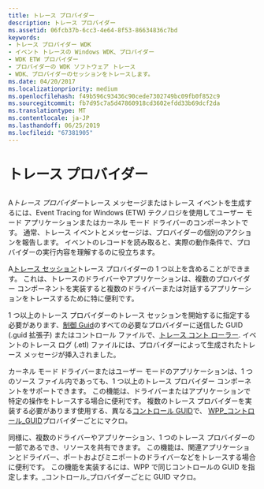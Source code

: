 ```yaml
---
title: トレース プロバイダー
description: トレース プロバイダー
ms.assetid: 06fcb37b-6cc3-4e64-8f53-86634836c7bd
keywords:
- トレース プロバイダー WDK
- イベント トレースの Windows WDK、プロバイダー
- WDK ETW プロバイダー
- プロバイダーの WDK ソフトウェア トレース
- WDK、プロバイダーのセッションをトレースします。
ms.date: 04/20/2017
ms.localizationpriority: medium
ms.openlocfilehash: f49b596c93436c90cede7302749bc09fb0f852c9
ms.sourcegitcommit: fb7d95c7a5d47860918cd3602efdd33b69dcf2da
ms.translationtype: MT
ms.contentlocale: ja-JP
ms.lasthandoff: 06/25/2019
ms.locfileid: "67381905"
---
```

# <a name="trace-provider"></a>トレース プロバイダー


## <span id="ddk_trace_provider_tools"></span><span id="DDK_TRACE_PROVIDER_TOOLS"></span>


A*トレース プロバイダー*トレース メッセージまたはトレース イベントを生成するには、Event Tracing for Windows (ETW) テクノロジを使用してユーザー モード アプリケーションまたはカーネル モード ドライバーのコンポーネントです。 通常、トレース イベントとメッセージは、プロバイダーの個別のアクションを報告します。 イベントのレコードを読み取ると、実際の動作条件で、プロバイダーの実行内容を理解するのに役立ちます。

A[トレース セッション](trace-session.md)トレース プロバイダーの 1 つ以上を含めることができます。 これは、トレースのドライバーやアプリケーションは、複数のプロバイダー コンポーネントを実装すると複数のドライバーまたは対話するアプリケーションをトレースするために特に便利です。

1 つ以上のトレース プロバイダーのトレース セッションを開始するに指定する必要があります、[制御 Guid](control-guid.md)のすべての必要なプロバイダーに送信した GUID (.guid 拡張子) またはコントロール ファイルで、[トレース コント ローラー](trace-controller.md). イベントのトレース ログ (.etl) ファイルには、プロバイダーによって生成されたトレース メッセージが挿入されました。

カーネル モード ドライバーまたはユーザー モードのアプリケーションは、1 つのソース ファイル内であっても、1 つ以上のトレース プロバイダー コンポーネントをサポートできます。 この機能は、ドライバーまたはアプリケーションで特定の操作をトレースする場合に便利です。 複数のトレース プロバイダーを実装する必要があります使用する、異なる[コントロール GUID](control-guid.md)で、 [WPP\_コントロール\_GUID](https://docs.microsoft.com/previous-versions/windows/hardware/previsioning-framework/ff556186(v=vs.85))プロバイダーごとにマクロ。

同様に、複数のドライバーやアプリケーション、1 つのトレース プロバイダーの一部であるでき、リソースを共有できます。 この機能は、関連アプリケーションとドライバー、ポートおよびミニポートのドライバーなどをトレースする場合に便利です。 この機能を実装するには、WPP で同じコントロールの GUID を指定します。\_コントロール\_プロバイダーごとに GUID マクロ。
